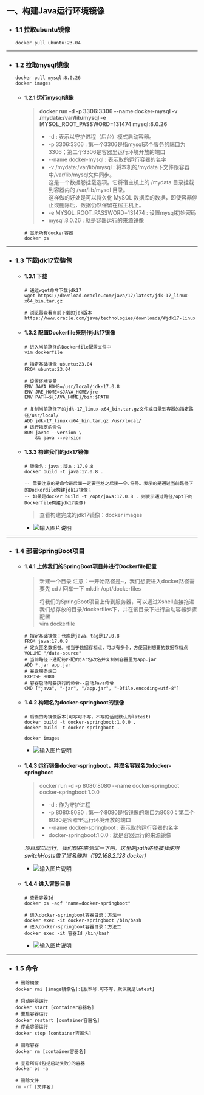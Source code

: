 ## 一、构建Java运行环境镜像

- ### 1.1 拉取ubuntu镜像

  ```
  docker pull ubuntu:23.04
  ```

***

- ### 1.2 拉取mysql镜像

  ```
  docker pull mysql:8.0.26
  docker images
  ```

  - #### 1.2.1 运行mysql镜像

    > **docker run -d -p 3306:3306 --name docker-mysql -v /mydata:/var/lib/mysql -e MYSQL_ROOT_PASSWORD=131474 mysql:8.0.26**
    >
    > - -d : 表示以守护进程（后台）模式启动容器。
    > - -p 3306:3306 : 第一个3306是指mysql这个服务的端口为3306；第二个3306是容器里运行环境开放的端口
    > - --name docker-mysql : 表示取的运行容器的名字
    > - -v /mydata:/var/lib/mysql : 将本机的/mydata下文件跟容器中/var/lib/mysql文件同步。      
                                    这是一个数据卷挂载选项。它将宿主机上的 /mydata 目录挂载到容器内的 /var/lib/mysql 目录。   
                                    这样做的好处是可以持久化 MySQL 数据库的数据，即使容器停止或删除后，数据仍然保留在宿主机上。
    > - -e MYSQL_ROOT_PASSWORD=131474 : 设置mysql初始密码
    > - mysql:8.0.26 : 就是容器运行的来源镜像

    ```
    # 显示所有docker容器
    docker ps
    ```
***

- ### 1.3 下载jdk17安装包
  - #### 1.3.1 下载

    ``` 
    # 通过wget命令下载jdk17
    wget https://download.oracle.com/java/17/latest/jdk-17_linux-x64_bin.tar.gz
    
    # 浏览器查看当前下载的jdk版本
    https://www.oracle.com/java/technologies/downloads/#jdk17-linux
    ```
  - #### 1.3.2 配置Dockerfile来制作jdk17镜像
    ```
    # 进入当前路径的Dockerfile配置文件中
    vim dockerfile
    ```

    ```
    # 指定基础镜像 ubuntu:23.04
    FROM ubuntu:23.04
    
    # 设置环境变量
    ENV JAVA_HOME=/usr/local/jdk-17.0.8
    ENV JRE_HOME=$JAVA_HOME/jre
    ENV PATH=${JAVA_HOME}/bin:$PATH
    
    # 复制当前路径下的jdk-17_linux-x64_bin.tar.gz文件或目录到容器的指定路径/usr/local/
    ADD jdk-17_linux-x64_bin.tar.gz /usr/local/
    # 运行指定的命令
    RUN javac --version \
        && java --version
    ```
  - #### 1.3.3 构建我们的jdk17镜像
    ```
    # 镜像名：java；版本：17.0.8
    docker build -t java:17.0.8 .
    
    -- 需要注意的是命令最后面一定要空格之后接一个.符号。表示的是通过当前路径下的Dockerdile构建jdk17镜像；
    -- 如果是docker build -t /opt/java:17.0.8 . 则表示通过路径/opt下的Dockerfile构建jdk17镜像)
    ```

     > 查看构建完成的jdk17镜像：docker images

     - ![输入图片说明](../Windows/win-img/image1.png)

***

- ### 1.4 部署SpringBoot项目

  - #### 1.4.1 上传我们的SpringBoot项目并进行Dockerfile配置

    > 新建一个目录
      注意：一开始路径是~，我们想要进入docker路径需要先 cd / 回车一下
      mkdir /opt/dockerfiles
    >
    > 将我们的SpringBoot项目上传到服务器，可以通过Xshell直接拖进我们想存放的目录/dockerfiles下，并在该目录下进行启动容器步骤配置  
     vim dockerfile
    ```
    # 指定基础镜像：仓库是java，tag是17.0.8
    FROM java:17.0.8
    # 定义匿名数据卷。相当于数据存档点，可以有多个，方便回到想要的数据存档点
    VOLUME "/data-source"
    # 当前路径下通配符匹配的jar包改名并复制到容器里为app.jar
    ADD *.jar app.jar
    # 暴露服务端口
    EXPOSE 8080
    # 容器启动时要执行的命令--启动Java命令
    CMD ["java", "-jar", "/app.jar", "-Dfile.encoding=utf-8"]
    ```
  - #### 1.4.2 构建名为docker-springboot的镜像
    ```
    # 后面的为镜像版本(可写可不写，不写的话就默认为latest)
    docker build -t docker-springboot:1.0.0 .
    docker build -t docker-springboot .
    
    docker images
    ```
    
     - ![输入图片说明](../Windows/win-img/image1.png)

  - #### 1.4.3 运行镜像docker-springboot，并取名容器名为docker-springboot
    > docker run -d -p 8080:8080 --name docker-springboot docker-springboot:1.0.0
    >
    > - -d : 作为守护进程
    > - -p 8080:8080 : 第一个8080是指镜像的端口为8080；第二个8080是容器里运行环境开放的端口
    > - --name docker-springboot : 表示取的运行容器的名字
    > - docker-springboot:1.0.0 : 就是容器运行的来源镜像

    *项目成功运行，我们现在来测试一下吧。这里的path路径被我使用switchHosts做了域名映射（192.168.2.128 docker)*
     
       - ![输入图片说明](../Windows/win-img/image.png)

  - #### 1.4.4 进入容器目录
    ```
    # 查看容器Id
    docker ps -aqf "name=docker-springboot"
    
    # 进入docker-springboot容器目录：方法一
    docker exec -it docker-springboot /bin/bash
    # 进入docker-springboot容器目录：方法二
    docker exec -it 容器Id /bin/bash
    ```
     - ![输入图片说明](../Windows/win-img/image2.png)

***

- ### 1.5 命令
  ```
  # 删除镜像
  docker rmi [image镜像名]:[版本号.可不写，默认就是latest]
  
  # 启动容器运行
  docker start [container容器名]
  # 重启容器运行
  docker restart [container容器名]
  # 停止容器运行
  docker stop [container容器名]
  
  # 删除容器
  docker rm [container容器名]
  
  # 查看所有(包括启动失败)的容器
  docker ps -a
  
  # 删除文件
  rm -rf [文件名]
  ```